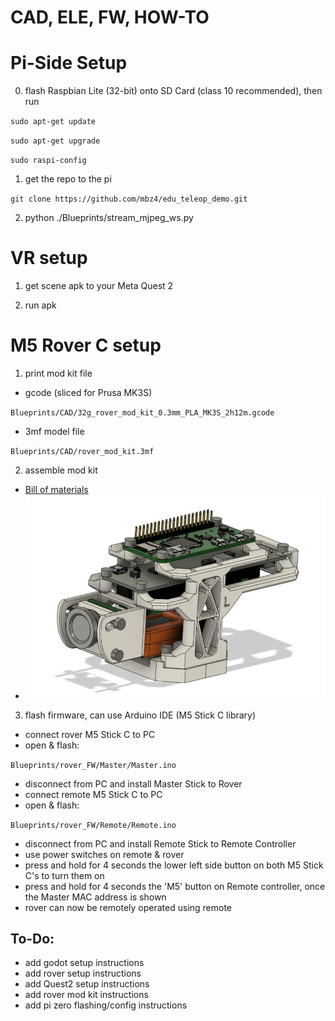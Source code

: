 # CAD, ELE, FW, HOW-TO

# Pi-Side Setup

0. flash Raspbian Lite (32-bit) onto SD Card (class 10 recommended), then run

`sudo apt-get update`

`sudo apt-get upgrade`

`sudo raspi-config`

1. get the repo to the pi

`git clone https://github.com/mbz4/edu_teleop_demo.git`

2. python ./Blueprints/stream_mjpeg_ws.py

# VR setup

1. get scene apk to your Meta Quest 2

2. run apk

# M5 Rover C setup

1. print mod kit file 

- gcode (sliced for Prusa MK3S)

`Blueprints/CAD/32g_rover_mod_kit_0.3mm_PLA_MK3S_2h12m.gcode` 

- 3mf model file

`Blueprints/CAD/rover_mod_kit.3mf`

2. assemble mod kit

 - [Bill of materials](Blueprints/CAD/README.md)
 - ![Artefact, v2, with screws](Blueprints/CAD/v2_w_screws.png)

3. flash firmware, can use Arduino IDE (M5 Stick C library)

- connect rover M5 Stick C to PC
- open & flash:

`Blueprints/rover_FW/Master/Master.ino`

- disconnect from PC and install Master Stick to Rover
- connect remote M5 Stick C to PC
- open & flash:

`Blueprints/rover_FW/Remote/Remote.ino`

- disconnect from PC and install Remote Stick to Remote Controller
- use power switches on remote & rover
- press and hold for 4 seconds the lower left side button on both M5 Stick C's to turn them on
- press and hold for 4 seconds the 'M5' button on Remote controller, once the Master MAC address is shown
- rover can now be remotely operated using remote

## To-Do:

- add godot setup instructions
- add rover setup instructions
- add Quest2 setup instructions
- add rover mod kit instructions
- add pi zero flashing/config instructions